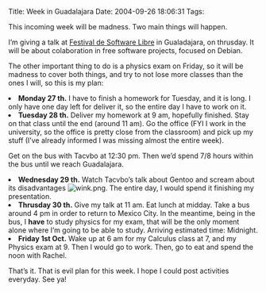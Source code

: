 Title: Week in Guadalajara
Date: 2004-09-26 18:06:31
Tags: 

<p>This incoming week will be madness. Two main things will happen.

I’m giving a talk at <a href="http://web.archive.org/web/20041018111240/http://fsl.glo.org.mx/">Festival de Software Libre</a> in Gualadajara, on thrusday. It will be about colaboration in free software projects, focused on Debian.

The other important thing to do is a physics exam on Friday, so it will be madness to cover both things, and try to not lose more classes than the ones I will, so this is my plan:
</p>
<li>
<strong>Monday 27 th.</strong>
I have to finish a homework for Tuesday, and it is long. I only have one day left for deliver it, so the entire day I have to work on it.</li>
<li>
<strong>Tuesday 28 th.</strong>
Deliver my homework at 9 am, hopefully finished. Stay on that class until the end (around 11 am). Go the office (FYI I work in the university, so the office is pretty close from the classroom) and pick up my stuff (I’ve already informed I was missing almost the entire week).

Get on the bus with Tacvbo at 12:30&#160;pm. Then we’d spend 7/8 hours within the bus until we reach Guadalajara.</li>
<li>
<strong>Wednesday 29 th.</strong>
Watch Tacvbo’s talk about Gentoo and scream about its disadvantages <img alt="wink.png" src="http://web.archive.org/web/20041018111240/http://www.damog.net/images/emoticons/wink.png"/>. The entire day, I would spend it finishing my presentation.</li>
<li>
<strong>Thrusday 30 th.</strong>
Give my talk at 11 am. Eat lunch at midday. Take a bus around 4&#160;pm in order to return to Mexico City. In the meantime, being in the bus, I <strong>have</strong> to study physics for my exam, that will be the only moment alone where I’m going to be able to study. Arriving estimated time: Midnight.</li>
<li>
<strong>Friday 1st Oct.</strong>
Wake up at 6 am for my Calculus class at 7, and my Physics exam at 9. Then I would go to work. Then, go to eat and spend the noon with Rachel.

That’s it. That is evil plan for this week. I hope I could post activities everyday. See ya!</li>
